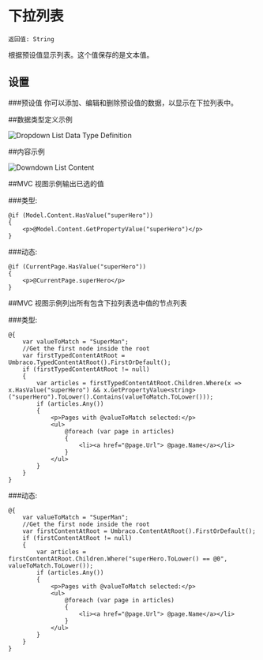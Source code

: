 # 下拉列表

`返回值: String`

根据预设值显示列表。这个值保存的是文本值。

## 设置

###预设值
你可以添加、编辑和删除预设值的数据，以显示在下拉列表中。

##数据类型定义示例

![Dropdown List Data Type Definition](images/Dropdown-List-DataType.png)

##内容示例 

![Downdown List Content](images/Dropdown-List-Content.png)

##MVC 视图示例输出已选的值

###类型:

    @if (Model.Content.HasValue("superHero"))
    {
        <p>@Model.Content.GetPropertyValue("superHero")</p>
    }

###动态:     
                         
    @if (CurrentPage.HasValue("superHero"))
    {
        <p>@CurrentPage.superHero</p>
    }    

##MVC 视图示例列出所有包含下拉列表选中值的节点列表

###类型:

    @{
        var valueToMatch = "SuperMan";
        //Get the first node inside the root
        var firstTypedContentAtRoot = Umbraco.TypedContentAtRoot().FirstOrDefault();
        if (firstTypedContentAtRoot != null)
        {
            var articles = firstTypedContentAtRoot.Children.Where(x => x.HasValue("superHero") && x.GetPropertyValue<string>("superHero").ToLower().Contains(valueToMatch.ToLower()));
            if (articles.Any())
            {
                <p>Pages with @valueToMatch selected:</p>
                <ul>
                    @foreach (var page in articles)
                    {
                        <li><a href="@page.Url"> @page.Name</a></li>
                    }
                </ul>
            }
        }
    }

###动态:                             

    @{
		var valueToMatch = "SuperMan";
        //Get the first node inside the root
        var firstContentAtRoot = Umbraco.ContentAtRoot().FirstOrDefault();
        if (firstContentAtRoot != null)
        {
            var articles = firstContentAtRoot.Children.Where("superHero.ToLower() == @0", valueToMatch.ToLower());
            if (articles.Any())
            {
                <p>Pages with @valueToMatch selected:</p>
                <ul>
                    @foreach (var page in articles)
                    {
                        <li><a href="@page.Url"> @page.Name</a></li>
                    }                      
                </ul>
            }
        }
    }

